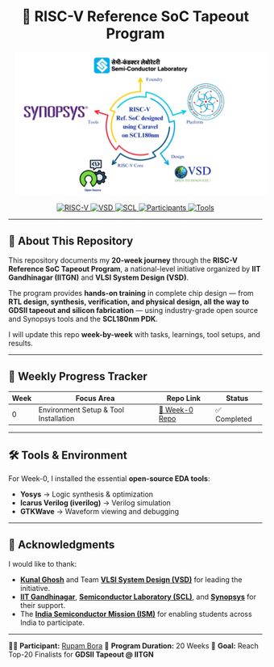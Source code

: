 <h1 align="center">
🚀 RISC-V Reference SoC Tapeout Program  
</h1>

<p align="center">
<img src="asset/VSD_IITGN_SYNP_SCL-1024x576.png" alt="VSD IITGN SCL Logo" width="550" style="display:inline-block; margin:0 10px;"/>
</p>
<p align="center">
  <a href="https://riscv.org/">
    <img src="https://img.shields.io/badge/RISC--V-Open%20ISA-blue?style=flat-square&logo=risc-v" alt="RISC-V"/>
  </a>
  <a href="https://www.vlsisystemdesign.com/soc-labs/">
    <img src="https://img.shields.io/badge/VSD-Initiative-orange?style=flat-square" alt="VSD"/>
  </a>
  <a href="https://www.scl.gov.in/">
  <img src="https://img.shields.io/badge/SCL-Tapeout-blue?style=flat-square" alt="SCL"/>
</a>
<a href="#">
  <img src="https://img.shields.io/badge/Participants-3500%2B-orange?style=flat-square" alt="Participants"/>
</a>
<a href="http://opencircuitdesign.com/">
  <img src="https://img.shields.io/badge/Tools-Open--Source-green?style=flat-square" alt="Tools"/>
</a>
</p>


---

## 📖 About This Repository  

This repository documents my **20-week journey** through the **RISC-V Reference SoC Tapeout Program**, a national-level initiative organized by **IIT Gandhinagar (IITGN)** and **VLSI System Design (VSD)**.  

The program provides **hands-on training** in complete chip design — from **RTL design, synthesis, verification, and physical design, all the way to GDSII tapeout and silicon fabrication** — using industry-grade open source and Synopsys tools and the **SCL180nm PDK**.  

I will update this repo **week-by-week** with tasks, learnings, tool setups, and results.  

---

## 📅 Weekly Progress Tracker  

| Week | Focus Area | Repo Link | Status |
|------|------------|-----------|--------|
| 0 | Environment Setup & Tool Installation | [🔗 Week-0 Repo](./week00/README.md) | ✅ Completed |

---

## 🛠️ Tools & Environment  

For Week-0, I installed the essential **open-source EDA tools**:  

- **Yosys** → Logic synthesis & optimization  
- **Icarus Verilog (iverilog)** → Verilog simulation  
- **GTKWave** → Waveform viewing and debugging  

---

## 🙏 Acknowledgments

I would like to thank:

* [**Kunal Ghosh**](https://github.com/kunalg123) and Team **[VLSI System Design (VSD)](https://vsdiat.vlsisystemdesign.com/)** for leading the initiative.
* [**IIT Gandhinagar**](https://iitgn.ac.in/), [**Semiconductor Laboratory (SCL)**](https://www.scl.gov.in/), and [**Synopsys**](https://www.synopsys.com/) for their support.  
* The [**India Semiconductor Mission (ISM)**](https://ism.gov.in/) for enabling students across India to participate.

---

👨‍💻 **Participant:** [Rupam Bora](https://github.com/RupamBora-ASIC)
📅 **Program Duration:** 20 Weeks
🎯 **Goal:** Reach Top-20 Finalists for **GDSII Tapeout @ IITGN**


